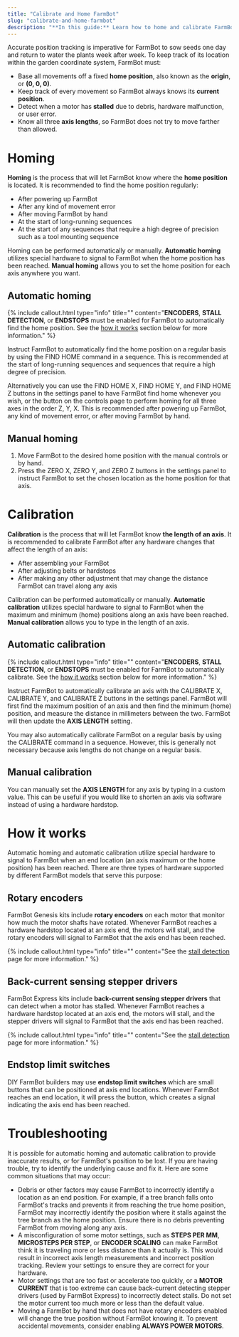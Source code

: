 ```yaml
---
title: "Calibrate and Home FarmBot"
slug: "calibrate-and-home-farmbot"
description: "**In this guide:** Learn how to home and calibrate FarmBot"
---
```


Accurate position tracking is imperative for FarmBot to sow seeds one day and return to water the plants week after week. To keep track of its location within the garden coordinate system, FarmBot must:

  * Base all movements off a fixed **home position**, also known as the **origin**, or **(0, 0, 0)**.
  * Keep track of every movement so FarmBot always knows its **current position**.
  * Detect when a motor has **stalled** due to debris, hardware malfunction, or user error.
  * Know all three **axis lengths**, so FarmBot does not try to move farther than allowed.

# Homing
**Homing** is the process that will let FarmBot know where the **home position** is located. It is recommended to find the home position regularly:

  * After powering up FarmBot
  * After any kind of movement error
  * After moving FarmBot by hand
  * At the start of long-running sequences
  * At the start of any sequences that require a high degree of precision such as a tool mounting sequence

Homing can be performed automatically or manually. **Automatic homing** utilizes special hardware to signal to FarmBot when the home position has been reached. **Manual homing** allows you to set the home position for each axis anywhere you want.

## Automatic homing

{%
include callout.html
type="info"
title=""
content="**ENCODERS**, **STALL DETECTION**, or **ENDSTOPS** must be enabled for FarmBot to automatically find the home position. See the [how it works](#how-it-works) section below for more information."
%}

Instruct FarmBot to automatically find the home position on a regular basis by using the <span class="fb-step fb-find-home">FIND HOME</span> command in a sequence. This is recommended at the start of long-running sequences and sequences that require a high degree of precision.

Alternatively you can use the <span class="fb-button fb-yellow">FIND HOME X</span>, <span class="fb-button fb-yellow">FIND HOME Y</span>, and <span class="fb-button fb-yellow">FIND HOME Z</span> buttons in the settings panel to have FarmBot find home whenever you wish, or the <span class="fb-button fb-gray"><i class='fa fa-home'></i></span> button on the controls page to perform homing for all three axes in the order Z, Y, X. This is recommended after powering up FarmBot, any kind of movement error, or after moving FarmBot by hand.

## Manual homing
1. Move FarmBot to the desired home position with the manual controls or by hand.
2. Press the <span class="fb-button fb-yellow">ZERO X</span>, <span class="fb-button fb-yellow">ZERO Y</span>, and <span class="fb-button fb-yellow">ZERO Z</span> buttons in the settings panel to instruct FarmBot to set the chosen location as the home position for that axis.

# Calibration
**Calibration** is the process that will let FarmBot know **the length of an axis**. It is recommended to calibrate FarmBot after any hardware changes that affect the length of an axis:

* After assembling your FarmBot
* After adjusting belts or hardstops
* After making any other adjustment that may change the distance FarmBot can travel along any axis

Calibration can be performed automatically or manually. **Automatic calibration** utilizes special hardware to signal to FarmBot when the maximum and minimum (home) positions along an axis have been reached. **Manual calibration** allows you to type in the length of an axis.

## Automatic calibration

{%
include callout.html
type="info"
title=""
content="**ENCODERS**, **STALL DETECTION**, or **ENDSTOPS** must be enabled for FarmBot to automatically calibrate. See the [how it works](#how-it-works) section below for more information."
%}

Instruct FarmBot to automatically calibrate an axis with the <span class="fb-button fb-yellow">CALIBRATE X</span>, <span class="fb-button fb-yellow">CALIBRATE Y</span>, and <span class="fb-button fb-yellow">CALIBRATE Z</span> buttons in the settings panel. FarmBot will first find the maximum position of an axis and then find the minimum (home) position, and measure the distance in millimeters between the two. FarmBot will then update the **AXIS LENGTH** setting.

You may also automatically calibrate FarmBot on a regular basis by using the <span class="fb-step fb-move-absolute">CALIBRATE</span> command in a sequence. However, this is generally not necessary because axis lengths do not change on a regular basis.

## Manual calibration

You can manually set the **AXIS LENGTH** for any axis by typing in a custom value. This can be useful if you would like to shorten an axis via software instead of using a hardware hardstop.

# How it works

Automatic homing and automatic calibration utilize special hardware to signal to FarmBot when an end location (an axis maximum or the home position) has been reached. There are three types of hardware supported by different FarmBot models that serve this purpose:

## Rotary encoders

FarmBot Genesis kits include **rotary encoders** on each motor that monitor how much the motor shafts have rotated. Whenever FarmBot reaches a hardware hardstop located at an axis end, the motors will stall, and the rotary encoders will signal to FarmBot that the axis end has been reached.

{%
include callout.html
type="info"
title=""
content="See the [stall detection](../../FarmBot-OS/arduino-firmware/stall-detection.md) page for more information."
%}

## Back-current sensing stepper drivers

FarmBot Express kits include **back-current sensing stepper drivers** that can detect when a motor has stalled. Whenever FarmBot reaches a hardware hardstop located at an axis end, the motors will stall, and the stepper drivers will signal to FarmBot that the axis end has been reached.

{%
include callout.html
type="info"
title=""
content="See the [stall detection](../../FarmBot-OS/arduino-firmware/stall-detection.md) page for more information."
%}

## Endstop limit switches

DIY FarmBot builders may use **endstop limit switches** which are small buttons that can be positioned at axis end locations. Whenever FarmBot reaches an end location, it will press the button, which creates a signal indicating the axis end has been reached.

# Troubleshooting

It is possible for automatic homing and automatic calibration to provide inaccurate results, or for FarmBot's position to be lost. If you are having trouble, try to identify the underlying cause and fix it. Here are some common situations that may occur:

  * Debris or other factors may cause FarmBot to incorrectly identify a location as an end position. For example, if a tree branch falls onto FarmBot's tracks and prevents it from reaching the true home position, FarmBot may incorrectly identify the position where it stalls against the tree branch as the home position. Ensure there is no debris preventing FarmBot from moving along any axis.
  * A misconfiguration of some motor settings, such as **STEPS PER MM**, **MICROSTEPS PER STEP**, or **ENCODER SCALING** can make FarmBot think it is traveling more or less distance than it actually is. This would result in incorrect axis length measurements and incorrect position tracking. Review your settings to ensure they are correct for your hardware.
  * Motor settings that are too fast or accelerate too quickly, or a **MOTOR CURRENT** that is too extreme can cause back-current detecting stepper drivers (used by FarmBot Express) to incorrectly detect stalls. Do not set the motor current too much more or less than the default value.
  * Moving a FarmBot by hand that does not have rotary encoders enabled will change the true position without FarmBot knowing it. To prevent accidental movements, consider enabling **ALWAYS POWER MOTORS**.
